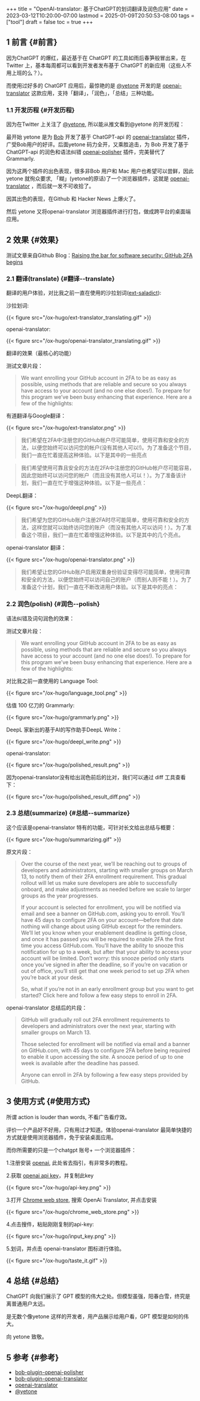 +++
title = "OpenAI-translator: 基于ChatGPT的划词翻译及润色应用"
date = 2023-03-12T10:20:00-07:00
lastmod = 2025-01-09T20:50:53-08:00
tags = ["tool"]
draft = false
toc = true
+++

## <span class="section-num">1</span> 前言 {#前言}

因为ChatGPT 的爆红，最近基于在 ChatGPT 的工具如雨后春笋般冒出来，在 Twitter 上，基本每周都可以看到开发者发布基于 ChatGPT  的新应用（这些人不用上班的么？）。

而使用过好多的 ChatGPT 应用后，最惊艳的是 [@yetone](https://github.com/yetone) 开发的是 [openai-translator](https://github.com/yetone/openai-translator) 这款应用，支持「翻译」，「润色」，「总结」三种功能。


### <span class="section-num">1.1</span> 开发历程 {#开发历程}

因为在Twitter 上关注了 [@yetone](https://twitter.com/yetone), 所以能从推文看到@yetone 的开发历程：

最开始 yetone 是为 [Bob](https://bobtranslate.com/guide/#%E5%AE%89%E8%A3%85) 开发了基于 ChatGPT-api 的 [openai-translator](https://github.com/yetone/bob-plugin-openai-translator) 插件，广受Bob用户的好评。后面yetone 码力全开，又乘胜追击，为 Bob 开发了基于ChatGPT-api 的润色和语法纠错 [openai-polisher](https://github.com/yetone/bob-plugin-openai-polisher) 插件，完美替代了 Grammarly.

因为这两个插件的出色表现，很多非Bob 用户和 Mac 用户也希望可以尝鲜，因此 yetone 就徇众要求, 「糊」(yetone的原话)了一个浏览器插件，这就是 [openai-translator](https://github.com/yetone/openai-translator) ，而后就一发不可收拾了。

因其出色的表现，在Github 和 Hacker News 上爆火了。

然后 yetone 又将openai-translator 浏览器插件进行打包，做成跨平台的桌面端应用。


## <span class="section-num">2</span> 效果 {#效果}

测试文章来自Github Blog：[Raising the bar for software security: GitHub 2FA begins](https://github.blog/2023-03-09-raising-the-bar-for-software-security-github-2fa-begins-march-13/)


### <span class="section-num">2.1</span> 翻译(translate) {#翻译--translate}

翻译的用户体验，对比我之前一直在使用的沙拉划词([ext-saladict](https://github.com/crimx/ext-saladict)):

沙拉划词:

{{< figure src="/ox-hugo/ext-translator_translating.gif" >}}

openai-translator:

{{< figure src="/ox-hugo/openai-translator_translating.gif" >}}

翻译的效果（最核心的功能）

测试文章片段：

> We want enrolling your GitHub account in 2FA to be as easy as possible, using methods that are reliable and secure so you always have access to your account (and no one else does!). To prepare for this program we’ve been busy enhancing that experience. Here are a few of the highlights:

有道翻译与Google翻译：

{{< figure src="/ox-hugo/ext-translator.png" >}}

> 我们希望在2FA中注册您的GitHub帐户尽可能简单，使用可靠和安全的方法，以便您始终可以访问您的帐户(没有其他人可以!)。为了准备这个节目，我们一直在忙着提高这种体验。以下是其中的一些亮点

<!--quoteend-->

> 我们希望使用可靠且安全的方法在2FA中注册您的GitHub帐户尽可能容易，因此您始终可以访问您的帐户（而且没有其他人可以！）。为了准备该计划，我们一直在忙于增强这种体验。以下是一些亮点：

DeepL翻译：

{{< figure src="/ox-hugo/deepl.png" >}}

> 我们希望为您的GitHub账户注册2FA时尽可能简单，使用可靠和安全的方法，这样您就可以始终访问您的账户（而没有其他人可以访问！）。为了准备这个项目，我们一直在忙着增强这种体验。以下是其中的几个亮点。

openai-translator 翻译：

{{< figure src="/ox-hugo/openai-translator.png" >}}

> 我们希望让您的GitHub账户启用双重身份验证变得尽可能简单，使用可靠和安全的方法，以便您始终可以访问自己的账户（而别人则不能！）。为了准备这个计划，我们一直在不断改进用户体验。以下是其中的亮点：


### <span class="section-num">2.2</span> 润色(polish) {#润色--polish}

语法纠错及词句润色的效果：

测试文章片段：

> We want enrolling your GitHub account in 2FA to be as easy as possible, using methods that are reliable and secure so you always have access to your account (and no one else does!). To prepare for this program we’ve been busy enhancing that experience. Here are a few of the highlights:

对比我之前一直使用的 Language Tool:

{{< figure src="/ox-hugo/language_tool.png" >}}

估值 100 亿刀的 Grammarly:

{{< figure src="/ox-hugo/grammarly.png" >}}

DeepL 家新出的基于AI的写作助手DeepL Write：

{{< figure src="/ox-hugo/deepl_write.png" >}}

openai-translator:

{{< figure src="/ox-hugo/polished_result.png" >}}

因为openai-translator没有给出润色前后的比对，我们可以通过 diff 工具查看下：

{{< figure src="/ox-hugo/polished_result_diff.png" >}}


### <span class="section-num">2.3</span> 总结(summarize) {#总结--summarize}

这个应该是openai-translator 特有的功能，可针对长文给出总结与概要：

{{< figure src="/ox-hugo/summarizing.gif" >}}

原文片段：

> Over the course of the next year, we’ll be reaching out to groups of developers and administrators, starting with smaller groups on March 13, to notify them of their 2FA enrollment requirement. This gradual rollout will let us make sure developers are able to successfully onboard, and make adjustments as needed before we scale to larger groups as the year progresses.
>
> If your account is selected for enrollment, you will be notified via email and see a banner on GitHub.com, asking you to enroll. You’ll have 45 days to configure 2FA on your account—before that date nothing will change about using GitHub except for the reminders. We’ll let you know when your enablement deadline is getting close, and once it has passed you will be required to enable 2FA the first time you access GitHub.com. You’ll have the ability to snooze this notification for up to a week, but after that your ability to access your account will be limited. Don’t worry: this snooze period only starts once you’ve signed in after the deadline, so if you’re on vacation or out of office, you’ll still get that one week period to set up 2FA when you’re back at your desk.
>
> So, what if you’re not in an early enrollment group but you want to get started? Click here and follow a few easy steps to enroll in 2FA.

openai-translator 总结后的片段：

> GitHub will gradually roll out 2FA enrollment requirements to developers and administrators over the next year, starting with smaller groups on March 13.
>
> Those selected for enrollment will be notified via email and a banner on GitHub.com, with 45 days to configure 2FA before being required to enable it upon accessing the site. A snooze period of up to one week is available after the deadline has passed.
>
> Anyone can enroll in 2FA by following a few easy steps provided by GitHub.


## <span class="section-num">3</span> 使用方式 {#使用方式}

所谓 action is louder than words, 不看广告看疗效。

评价一个产品好不好用，只有用过才知道。体验openai-translator 最简单快捷的方式就是使用浏览器插件，免于安装桌面应用。

而你所需要的只是一个chatgpt 账号+ 一个浏览器插件：

1.注册安装 [openai](https://platform.openai.com/), 此处省去指引，有非常多的教程。

2.获取 [openai api key](https://platform.openai.com/account/api-keys)，并复制此key

{{< figure src="/ox-hugo/api-key.png" >}}

3.打开 [Chrome web store](https://chrome.google.com/webstore/detail/openai-translator/ogjibjphoadhljaoicdnjnmgokohngcc), 搜索 OpenAi Translator, 并点击安装

{{< figure src="/ox-hugo/chrome_web_store.png" >}}

4.点击搜件，粘贴刚刚复制的api-key:

{{< figure src="/ox-hugo/input_key.png" >}}

5.划词，并点击 openai-translator 图标进行体验。

{{< figure src="/ox-hugo/taste_it.gif" >}}


## <span class="section-num">4</span> 总结 {#总结}

ChatGPT 向我们展示了 GPT 模型的伟大之处。但模型虽强，阳春白雪，终究是离普通用户太远。

是无数个像yetone 这样的开发者，用产品展示给用户看，GPT 模型是如何的伟大。

向 yetone 致敬。


## <span class="section-num">5</span> 参考 {#参考}

-   [bob-plugin-openai-polisher](https://github.com/yetone/bob-plugin-openai-polisher)
-   [bob-plugin-openai-translator](https://github.com/yetone/bob-plugin-openai-translator)
-   [openai-translator](https://github.com/yetone/openai-translator)
-   [@yetone](https://twitter.com/yetone)
